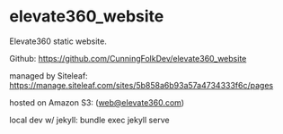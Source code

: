 # elevate360_website
Elevate360 static website. 

Github: https://github.com/CunningFolkDev/elevate360_website

managed by Siteleaf:
https://manage.siteleaf.com/sites/5b858a6b93a57a4734333f6c/pages

hosted on Amazon S3:
(web@elevate360.com)

local dev w/ jekyll:
bundle exec jekyll serve

